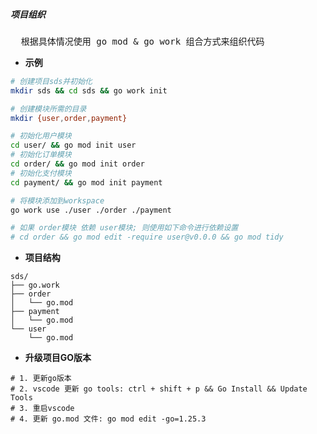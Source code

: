 ##### 项目组织

<pre>
  根据具体情况使用 go mod & go work 组合方式来组织代码
</pre>


- **示例**

```bash
# 创建项目sds并初始化
mkdir sds && cd sds && go work init

# 创建模块所需的目录
mkdir {user,order,payment}

# 初始化用户模块
cd user/ && go mod init user
# 初始化订单模块
cd order/ && go mod init order
# 初始化支付模块
cd payment/ && go mod init payment

# 将模块添加到workspace
go work use ./user ./order ./payment

# 如果 order模块 依赖 user模块; 则使用如下命令进行依赖设置
# cd order && go mod edit -require user@v0.0.0 && go mod tidy
```

- **项目结构**
```text
sds/
├── go.work
├── order
│   └── go.mod
├── payment
│   └── go.mod
└── user
    └── go.mod
```

- **升级项目GO版本**
```shell
# 1. 更新go版本
# 2. vscode 更新 go tools: ctrl + shift + p && Go Install && Update Tools
# 3. 重启vscode
# 4. 更新 go.mod 文件: go mod edit -go=1.25.3
```